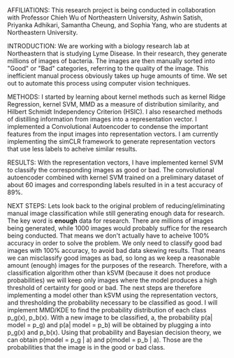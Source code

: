AFFILIATIONS:
This research project is being conducted in collaboration with Professor Chieh Wu of Northeastern University, Ashwin Satish, Priyanka Adhikari,  Samantha Cheung, and Sophia Yang,
who are students at Northeastern University. 

INTRODUCTION:
We are working with a biology research lab at Northeastern that is studying Lyme Disease. In their research, they generate millions of images of bacteria. The images are then 
manually sorted into "Good" or "Bad" categories, referring to the quality of the image. This inefficient manual process obviously takes up huge amounts of time. We set out to 
automate this process using computer vision techniques.

METHODS:
I started by learning about kernel methods such as kernel Ridge Regression, kernel SVM, MMD as a measure of distribution similarity, and Hilbert Schmidt Independency Criterion (HSIC).
I also researched methods of distilling information from images into a representation vector. I implemented a Convolutional Autoencoder to condense the important features from
the input images into representation vectors. I am currently implementing the simCLR framework to generate representation vectors that use less labels to acheive similar results.

RESULTS:
With the representation vectors, I have implemented kernel SVM to classify the corresponding images as good or bad. The convolutional autoencoder combined with kernel SVM
trained on a preliminary dataset of about 60 images and corresponding labels resulted in in a test accuracy of 89%.

NEXT STEPS:
Lets look back to the original problem of reducing/eliminating manual image classification while still generating enough data for research. 
The key word is **enough** data for research. There are millions of images being generated, while 1000 images would probably suffice for the research being conducted. That means
we don't actually have to acheive 100% accuracy in order to solve the problem. We only need to classify good bad images with 100% accuracy, to avoid bad data skewing results.
That means we can misclassify good images as bad, so long as we keep a reasonable amount (enough) images for the purposes of the research. Therefore, with a classification
algorithm other than kSVM (because it does not produce probabilities) we will keep only images where the model produces a high threshold of certainty for good or bad. The next
steps are therefore implementing a model other than kSVM using the representation vectors, and thresholding the probability necessary to be classified as good. I will implement
MMD/KDE to find the probability distribution of each class p_g(x), p_b(x). With a new image to be classified, a, the probability p(a| model = p_g) and p(a| model = p_b) 
will be obtained by plugging a into p_g(x) and p_b(x). Using that probability and Bayesian decision theory, we can obtain p(model = p_g | a) and p(model = p_b | a). Those are 
the probabilities that the image is in the good or bad class.
